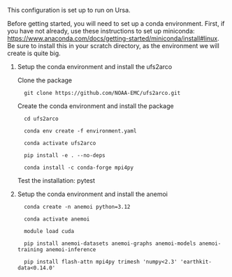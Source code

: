 This configuration is set up to run on Ursa.

Before getting started, you will need to set up a conda environment. First, if you have not already, use these instructions to set up miniconda: https://www.anaconda.com/docs/getting-started/miniconda/install#linux. Be sure to install this in your scratch directory, as the environment we will create is quite big.

1. Setup the conda environment and install the ufs2arco
   
   Clone the package
   
         git clone https://github.com/NOAA-EMC/ufs2arco.git
   
   Create the conda environment and install the package
   
         cd ufs2arco
   
         conda env create -f environment.yaml
   
         conda activate ufs2arco
   
         pip install -e . --no-deps
   
         conda install -c conda-forge mpi4py
   
   Test the installation: pytest

2. Setup the conda environment and install the anemoi
   
         conda create -n anemoi python=3.12
   
         conda activate anemoi
   
         module load cuda
   
         pip install anemoi-datasets anemoi-graphs anemoi-models anemoi-training anemoi-inference
   
         pip install flash-attn mpi4py trimesh 'numpy<2.3' 'earthkit-data<0.14.0'
   

   




